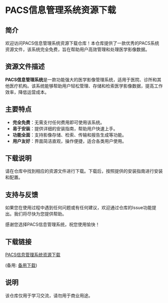 # PACS信息管理系统资源下载

## 简介

欢迎访问PACS信息管理系统资源下载仓库！本仓库提供了一款优秀的PACS系统资源文件，该系统完全免费，旨在帮助用户高效管理和处理医学影像数据。

## 资源文件描述

**PACS信息管理系统**是一款功能强大的医学影像管理系统，适用于医院、诊所和其他医疗机构。该系统能够帮助用户轻松管理、存储和检索医学影像数据，提高工作效率，降低运营成本。

## 主要特点

- **完全免费**：无需支付任何费用即可使用该系统。
- **易于安装**：提供详细的安装指南，帮助用户快速上手。
- **功能全面**：支持影像存储、检索、传输和报告生成等功能。
- **用户友好**：界面简洁直观，操作便捷，适合各类用户使用。

## 下载说明

请在仓库中找到相应的资源文件进行下载。下载后，按照提供的安装指南进行安装和配置。

## 支持与反馈

如果您在使用过程中遇到任何问题或有任何建议，欢迎通过仓库的Issue功能提出。我们将尽快为您提供帮助。

感谢您选择PACS信息管理系统，祝您使用愉快！

## 下载链接
[PACS信息管理系统资源下载](https://pan.quark.cn/s/0d63b1a41354) 

(备用: [备用下载](https://pan.baidu.com/s/1l-a92gN0jV_b-t4eQwqkwg?pwd=7qm1))

## 说明

该仓库仅用于学习交流，请勿用于商业用途。
